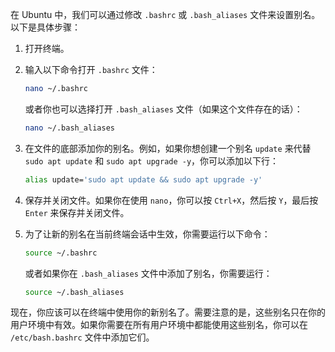 在 Ubuntu 中，我们可以通过修改 `.bashrc` 或 `.bash_aliases` 文件来设置别名。以下是具体步骤：

1. 打开终端。

2. 输入以下命令打开 `.bashrc` 文件：

   ```bash
   nano ~/.bashrc
   ```

   或者你也可以选择打开 `.bash_aliases` 文件（如果这个文件存在的话）：

   ```bash
   nano ~/.bash_aliases
   ```

3. 在文件的底部添加你的别名。例如，如果你想创建一个别名 `update` 来代替 `sudo apt update` 和 `sudo apt upgrade -y`，你可以添加以下行：

   ```bash
   alias update='sudo apt update && sudo apt upgrade -y'
   ```

4. 保存并关闭文件。如果你在使用 `nano`，你可以按 `Ctrl+X`，然后按 `Y`，最后按 `Enter` 来保存并关闭文件。

5. 为了让新的别名在当前终端会话中生效，你需要运行以下命令：

   ```bash
   source ~/.bashrc
   ```

   或者如果你在 `.bash_aliases` 文件中添加了别名，你需要运行：

   ```bash
   source ~/.bash_aliases
   ```

现在，你应该可以在终端中使用你的新别名了。需要注意的是，这些别名只在你的用户环境中有效。如果你需要在所有用户环境中都能使用这些别名，你可以在 `/etc/bash.bashrc` 文件中添加它们。